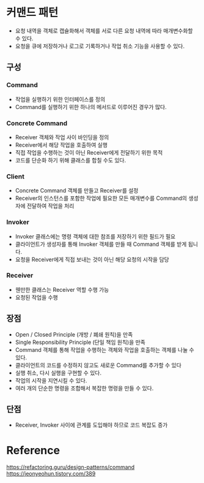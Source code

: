 # 커맨드 패턴

- 요청 내역을 객체로 캡슐화해서 객체를 서로 다른 요청 내역에 따라 매개변수화할 수 있다.
- 요청을 큐에 저장하거나 로그로 기록하거나 작업 취소 기능을 사용할 수 있다.

## 구성
### Command
- 작업을 실행하기 위한 인터페이스를 정의
- Command를 실행하기 위한 하나의 메서드로 이루어진 경우가 많다.

### Concrete Command
- Receiver 객체와 작업 사이 바인딩을 정의
- Receiver에서 해당 작업을 호출하여 실행
- 직접 작업을 수행하는 것이 아닌 Receiver에게 전달하기 위한 목적
- 코드를 단순화 하기 위해 클래스를 합칠 수도 있다.

### Client
- Concrete Command 객체를 만들고 Receiver를 설정
- Receiver의 인스턴스를 포함한 작업에 필요한 모든 매개변수를 Command의 생성자에 전달하여 작업을 처리

### Invoker
- Invoker 클래스에는 명령 객체에 대한 참조를 저장하기 위한 필드가 필요
- 클라이언트가 생성자를 통해 Invoker 객체를 만들 때 Command 객체를 받게 됩니다.
- 요청을 Receiver에게 직접 보내는 것이 아닌 해당 요청의 시작을 담당

### Receiver
- 웬만한 클래스는 Receiver 역할 수행 가능
- 요청된 작업을 수행

## 장점
- Open / Closed Principle (개방 / 폐쇄 원칙)을 만족
- Single Responsibility Principle (단일 책임 원칙)을 만족
- Command 객체를 통해 작업을 수행하는 객체와 작업을 호출하는 객체를 나눌 수 있다.
- 클라이언트의 코드를 수정하지 않고도 새로운 Command를 추가할 수 있다
- 실행 취소, 다시 실행을 구현할 수 있다.
- 작업의 시작을 지연시킬 수 있다.
- 여러 개의 단순한 명령을 조합해서 복잡한 명령을 만들 수 있다.


## 단점
- Receiver, Invoker 사이에 관계를 도입해야 하므로 코드 복잡도 증가

# Reference
https://refactoring.guru/design-patterns/command   
https://jeonyeohun.tistory.com/389  
